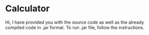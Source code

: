 # Calculator
Hi, I have provided you with the source code as well as the already compiled code in .jar format. To run .jar file, follow the instructions.
